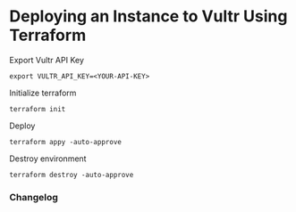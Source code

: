 # Deploying an Instance to Vultr Using Terraform  
Export Vultr API Key
```
export VULTR_API_KEY=<YOUR-API-KEY>
```  
Initialize terraform 
```
terraform init
```  
Deploy 
```
terraform appy -auto-approve
```  
Destroy environment
```
terraform destroy -auto-approve
```
### Changelog